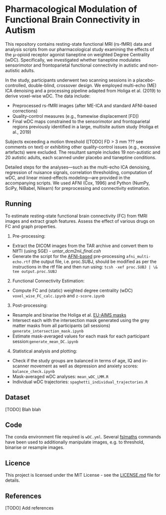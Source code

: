 # Pharmacological Modulation of Functional Brain Connectivity in Autism

This repository contains resting-state functional MRI (rs-fMRI) data and analysis scripts from our pharmacological study examining the effects of the µ-opioid receptor agonist tianeptine on weighted Degree Centrality (wDC). Specifically, we investigated whether tianeptine modulates sensorimotor and frontoparietal functional connectivity in autistic and non-autistic adults.

In the study, participants underwent two scanning sessions in a placebo-controlled, double-blind, crossover design. We employed multi-echo (ME) ICA denoising and a processing pipeline adapted from Holiga et al. (2019) to derive voxel-wise wDC. The data include:
- Preprocessed rs-fMRI images (after ME-ICA and standard AFNI-based corrections)
- Quality-control measures (e.g., framewise displacement [FD])
- Final wDC maps constrained to the sensorimotor and frontoparietal regions previously identified in a large, multisite autism study (Holiga et al., 2019)

Subjects exceeding a motion threshold ([TODO] FD > 3 mm ??? see comments on text) or exhibiting other quality-control issues (e.g., excessive artefacts) were excluded. The resultant sample includes 19 non-autistic and 20 autistic adults, each scanned under placebo and tianeptine conditions.

Detailed steps for the analyses—such as the multi-echo ICA denoising, regression of nuisance signals, correlation thresholding, computation of wDC, and linear mixed-effects modeling—are provided in the accompanying scripts. We used AFNI (Cox, 1996) and Python (NumPy, SciPy, NiBabel, Nilearn) for preprocessing and connectivity estimation.


## Running

To estimate resting-state functional brain connectivity (FC) from fMRI images and extract graph features. Assess the effect of various drugs on FC and graph properties.

1. Pre-processing:

- Extract the DICOM images from the TAR archive and convert them to NIfTI (using SGE) - *untar_dcm2nii_final.csh* 
- Generate the script for the [AFNI-based](https://www.sciencedirect.com/science/article/pii/S0010480996900142) pre-processing ``afni_multi-echo.rtf`` (the output file, i.e. proc.SUBJ, should be modified as per the instructions in the rtf file and then run using:
``tcsh -xef proc.SUBJ | \& tee output.proc.SUBJ``

2. Functional Connectivity Estimation:
 
 - Compute FC and (static) weighted degree centrality (wDC) ``voxel_wise_FC_calc.ipynb`` and ``z-score.ipynb``

3. Post-processing:

- Resample and binarise the Holiga et al. [EU-AIMS masks](https://www.science.org/doi/10.1126/scitranslmed.aat9223)
- Intersect each with the intersection mask generated using the grey matter masks from all participants (all sessions) ``generate_intersection_mask.ipynb``
- Estimate mask-averaged values for each mask for each participant session:``generate_mean_DC.ipynb``

4. Statistical analysis and plotting:

- Check if the study groups are balanced in terms of age, IQ and in-scanner movement as well as depression and anxiety scores: ``balance_check.ipynb``
- Mask-averaged wDC analyses: ``mean_wDC_LMM.R``
- Individual wDC trajectories: ``spaghetti_individual_trajectories.R``


## Dataset 

[TODO] Blah blah

## Code 

The conda environment file required is ``wDC.yml``. Several [fslmaths](https://www.sciencedirect.com/science/article/pii/S1053811911010603) commands have been used to additionally manipulate images, e.g. to threshold, binarise or resample images.

## Licence

This project is licensed under the MIT License - see the [LICENSE.md](LICENSE.md) file for details.

## References

[TODO] Add references